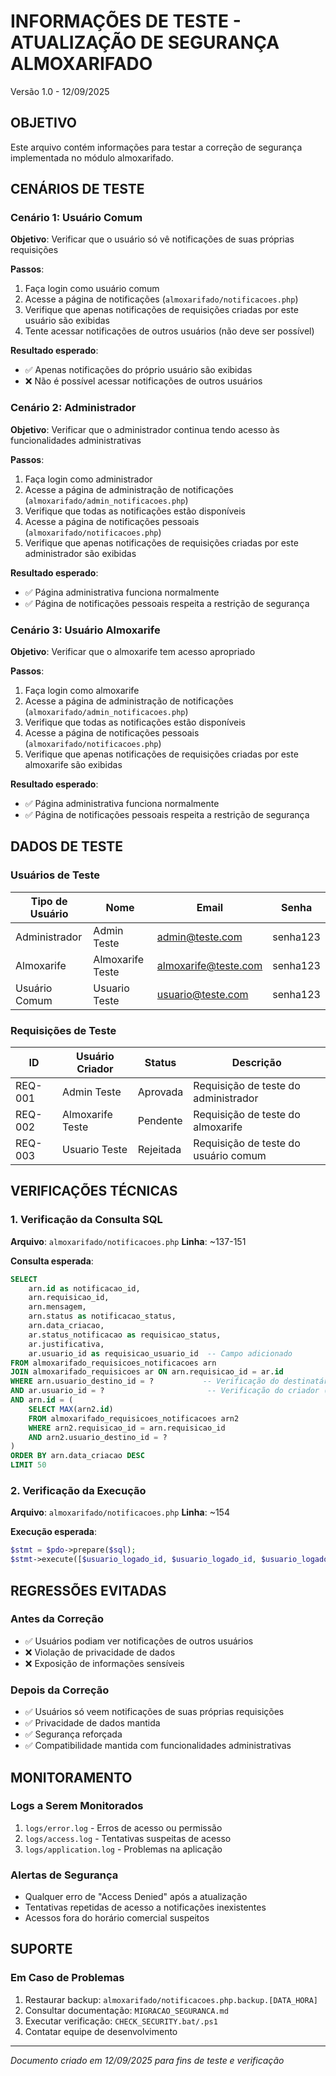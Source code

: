 # INFORMAÇÕES DE TESTE - ATUALIZAÇÃO DE SEGURANÇA ALMOXARIFADO
Versão 1.0 - 12/09/2025

## OBJETIVO
Este arquivo contém informações para testar a correção de segurança implementada no módulo almoxarifado.

## CENÁRIOS DE TESTE

### Cenário 1: Usuário Comum
**Objetivo**: Verificar que o usuário só vê notificações de suas próprias requisições

**Passos**:
1. Faça login como usuário comum
2. Acesse a página de notificações (`almoxarifado/notificacoes.php`)
3. Verifique que apenas notificações de requisições criadas por este usuário são exibidas
4. Tente acessar notificações de outros usuários (não deve ser possível)

**Resultado esperado**: 
- ✅ Apenas notificações do próprio usuário são exibidas
- ❌ Não é possível acessar notificações de outros usuários

### Cenário 2: Administrador
**Objetivo**: Verificar que o administrador continua tendo acesso às funcionalidades administrativas

**Passos**:
1. Faça login como administrador
2. Acesse a página de administração de notificações (`almoxarifado/admin_notificacoes.php`)
3. Verifique que todas as notificações estão disponíveis
4. Acesse a página de notificações pessoais (`almoxarifado/notificacoes.php`)
5. Verifique que apenas notificações de requisições criadas por este administrador são exibidas

**Resultado esperado**: 
- ✅ Página administrativa funciona normalmente
- ✅ Página de notificações pessoais respeita a restrição de segurança

### Cenário 3: Usuário Almoxarife
**Objetivo**: Verificar que o almoxarife tem acesso apropriado

**Passos**:
1. Faça login como almoxarife
2. Acesse a página de administração de notificações (`almoxarifado/admin_notificacoes.php`)
3. Verifique que todas as notificações estão disponíveis
4. Acesse a página de notificações pessoais (`almoxarifado/notificacoes.php`)
5. Verifique que apenas notificações de requisições criadas por este almoxarife são exibidas

**Resultado esperado**: 
- ✅ Página administrativa funciona normalmente
- ✅ Página de notificações pessoais respeita a restrição de segurança

## DADOS DE TESTE

### Usuários de Teste
| Tipo de Usuário | Nome | Email | Senha |
|------------------|------|-------|-------|
| Administrador | Admin Teste | admin@teste.com | senha123 |
| Almoxarife | Almoxarife Teste | almoxarife@teste.com | senha123 |
| Usuário Comum | Usuario Teste | usuario@teste.com | senha123 |

### Requisições de Teste
| ID | Usuário Criador | Status | Descrição |
|----|-----------------|--------|-----------|
| REQ-001 | Admin Teste | Aprovada | Requisição de teste do administrador |
| REQ-002 | Almoxarife Teste | Pendente | Requisição de teste do almoxarife |
| REQ-003 | Usuario Teste | Rejeitada | Requisição de teste do usuário comum |

## VERIFICAÇÕES TÉCNICAS

### 1. Verificação da Consulta SQL
**Arquivo**: `almoxarifado/notificacoes.php`
**Linha**: ~137-151

**Consulta esperada**:
```sql
SELECT 
    arn.id as notificacao_id,
    arn.requisicao_id,
    arn.mensagem,
    arn.status as notificacao_status,
    arn.data_criacao,
    ar.status_notificacao as requisicao_status,
    ar.justificativa,
    ar.usuario_id as requisicao_usuario_id  -- Campo adicionado
FROM almoxarifado_requisicoes_notificacoes arn
JOIN almoxarifado_requisicoes ar ON arn.requisicao_id = ar.id
WHERE arn.usuario_destino_id = ?           -- Verificação do destinatário
AND ar.usuario_id = ?                       -- Verificação do criador (NOVO)
AND arn.id = (
    SELECT MAX(arn2.id)
    FROM almoxarifado_requisicoes_notificacoes arn2
    WHERE arn2.requisicao_id = arn.requisicao_id
    AND arn2.usuario_destino_id = ?
)
ORDER BY arn.data_criacao DESC
LIMIT 50
```

### 2. Verificação da Execução
**Arquivo**: `almoxarifado/notificacoes.php`
**Linha**: ~154

**Execução esperada**:
```php
$stmt = $pdo->prepare($sql);
$stmt->execute([$usuario_logado_id, $usuario_logado_id, $usuario_logado_id]); // 3 parâmetros (NOVO)
```

## REGRESSÕES EVITADAS

### Antes da Correção
- ✅ Usuários podiam ver notificações de outros usuários
- ❌ Violação de privacidade de dados
- ❌ Exposição de informações sensíveis

### Depois da Correção
- ✅ Usuários só veem notificações de suas próprias requisições
- ✅ Privacidade de dados mantida
- ✅ Segurança reforçada
- ✅ Compatibilidade mantida com funcionalidades administrativas

## MONITORAMENTO

### Logs a Serem Monitorados
1. `logs/error.log` - Erros de acesso ou permissão
2. `logs/access.log` - Tentativas suspeitas de acesso
3. `logs/application.log` - Problemas na aplicação

### Alertas de Segurança
- Qualquer erro de "Access Denied" após a atualização
- Tentativas repetidas de acesso a notificações inexistentes
- Acessos fora do horário comercial suspeitos

## SUPORTE

### Em Caso de Problemas
1. Restaurar backup: `almoxarifado/notificacoes.php.backup.[DATA_HORA]`
2. Consultar documentação: `MIGRACAO_SEGURANCA.md`
3. Executar verificação: `CHECK_SECURITY.bat/.ps1`
4. Contatar equipe de desenvolvimento

---
*Documento criado em 12/09/2025 para fins de teste e verificação*